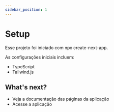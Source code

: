 ```yaml
---
sidebar_position: 1
---
```


# Setup

Esse projeto foi iniciado com npx create-next-app.

As configurações iniciais incluem:
- TypeScript
- Tailwind.js

## What's next?

- Veja a documentação das páginas da aplicação
- Acesse a aplicação
